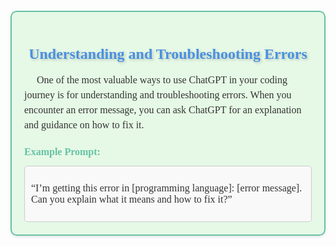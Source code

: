 <div style="background-color:#E6F9E6; padding: 20px; border-radius: 10px; box-shadow: 0 2px 4px 0 rgba(0, 0, 0, 0.1); border:2px solid #66C2A5; margin-top: 20px;">
    <h1 style="font-size:24px; font-family:Georgia, serif; color:#4A90E2; text-align:center; text-shadow: 2px 2px 4px rgba(0, 0, 0, 0.2);">
        Understanding and Troubleshooting Errors
    </h1>
    <p style="font-size:16px; font-family:Georgia, serif; line-height: 1.5em; text-indent: 20px; color:#333;">
        One of the most valuable ways to use ChatGPT in your coding journey is for understanding and troubleshooting errors. When you encounter an error message, you can ask ChatGPT for an explanation and guidance on how to fix it.
    </p>
    
<h2 style="font-size:16px; font-family:Georgia, serif; color:#66C2A5;">Example Prompt:</h2>
    
<div style="background-color:#f9f9f9; padding: 10px; border-radius: 5px; border: 1px solid #ccc; margin-top: 10px;">
        <p style="font-size:16px; font-family:Georgia, serif; color:#333;">
            “I’m getting this error in [programming language]: [error message]. Can you explain what it means and how to fix it?”
        </p>
    </div>
</div>
